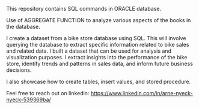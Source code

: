 This repository contains SQL commands in ORACLE database. 

Use of AGGREGATE FUNCTION to analyze various aspects of the books in the database.

I create a dataset from a bike store database using SQL. This will involve querying the database to extract specific information related to bike sales and related data. I built a dataset that can be used for analysis and visualization purposes. I extract insights into the performance of the bike store, identify trends and patterns in sales data, and inform future business decisions.

I also showcase how to create tables, insert values, and stored procedure.




 Feel free to reach out on linkedin: 
https://www.linkedin.com/in/arne-nyeck-nyeck-539369ba/
